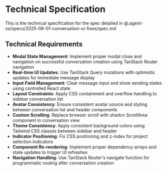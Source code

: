# Technical Specification

This is the technical specification for the spec detailed in @.agent-os/specs/2025-08-01-conversation-ui-fixes/spec.md

## Technical Requirements

- **Modal State Management**: Implement proper modal close and navigation on successful conversation creation using TanStack Router navigation
- **Real-time UI Updates**: Use TanStack Query mutations with optimistic updates for immediate message display
- **Input Field Management**: Clear message input and show sending states using controlled React state
- **Layout Constraints**: Apply CSS containment and overflow handling to sidebar conversation list
- **Avatar Consistency**: Ensure consistent avatar source and styling between conversation list and header components
- **Custom Scrolling**: Replace browser scroll with shadcn ScrollArea component in conversation view
- **Theme Consistency**: Apply consistent background colors using Tailwind CSS classes between sidebar and header
- **Indicator Positioning**: Fix CSS positioning and z-index for project selection indicators
- **Component Re-rendering**: Implement proper dependency arrays and state updates to trigger UI refreshes
- **Navigation Handling**: Use TanStack Router's navigate function for programmatic routing after conversation creation